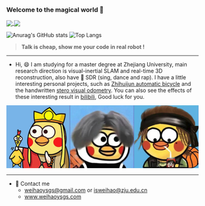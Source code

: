 ### Welcome to the magical world 👋

<a href="https://github.com/anuraghazra/github-readme-stats">
  <img height=200 align="center" src="https://github-readme-stats.vercel.app/api?username=weihaoysgs\&rank_icon=github"/>
</a>
<a href="https://github.com/anuraghazra/convoychat">
  <img height=200 align="center" src="https://github-readme-stats.vercel.app/api/top-langs?username=weihaoysgs&layout=compact&langs_count=8&card_width=320" />
</a>

![Anurag's GitHub stats](https://github-readme-stats.vercel.app/api?username=weihaoysgs\&rank_icon=github)
![Top Langs](https://github-readme-stats.vercel.app/api/top-langs/?username=weihaoysgs&layout=compact)
> **Talk is cheap, show me your code in real robot !**

---

- Hi, 😄 I am studying for a master degree at Zhejiang University, main research direction is visual-inertial SLAM and real-time 3D reconstruction, also have 👯 SDR (sing, dance and rap). I have a little interesting personal projects, such as [Zhihuijun automatic bicycle](https://github.com/weihaoysgs/bike-xuan) and the handwritten [stero visual odometry](https://github.com/weihaoysgs/ssvio). You can also see the effects of these interesting result in [bilibili](https://space.bilibili.com/480920640?spm_id_from=333.1007.0.0), Good luck for you.

<picture>
  <source media="(prefers-color-scheme: dark)" srcset="./ikun-best.png">
  <source media="(prefers-color-scheme: light)" srcset="./ikun-best.png">
  <img alt="I am aikun." src="./ikun-best.png">
</picture>

---
- 💬 Contact me
  - weihaoysgs@gmail.com or isweihao@zju.edu.cn
  - www.weihaoysgs.com

<!--
**weihaoysgs/weihaoysgs** is a ✨ _special_ ✨ repository because its `README.md` (this file) appears on your GitHub profile.

Here are   some ideas to get you started:


- 👯 I’m looking  to collaborate on ...
- 🤔 I’m looking for help with ...
- 💬 Ask me about ...
- 📫 How to reach me: ...
- 😄 Pronouns: ...
- ⚡ Fun fact: ...
-->
